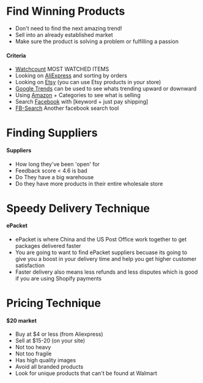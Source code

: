 # Find Winning Products
* Don't need to find the next amazing trend!
* Sell into an already established market
* Make sure the product is solving a problem or fulfilling a passion

#### Criteria

* [Watchcount](http://www.watchcount.com/) MOST WATCHED ITEMS
* Looking on [AliExpress](https://www.aliexpress.com/) and sorting by orders
* Looking on [Etsy](https://www.etsy.com/) (you can use Etsy products in your store)
* [Google Trends](https://trends.google.com/trends/) can be used to see whats trending upward or downward
* Using [Amazon](https://www.amazon.com/) + Categories to see what is selling
* Search [Facebook](https://www.facebook.com/) with [keyword + just pay shipping]
* [FB-Search](http://fb-search.com/search/) Another facebook search tool


# Finding Suppliers
#### Suppliers

* How long they've been 'open' for
* Feedback score < 4.6 is bad
* Do They have a big warehouse
* Do they have more products in their entire wholesale store


# Speedy Delivery Technique
#### ePacket

* ePacket is where China and the US Post Office work together to get packages delivered faster
* You are going to want to find ePacket suppliers becuase its going to give you a boost in your delivery time and help you get higher customer satisfaction
* Faster delivery also means less refunds and less disputes which is good if you are using Shopify payments

# Pricing Technique 
#### $20 market

* Buy at $4 or less (from Aliexpress)
* Sell at $15-20 (on your site)
* Not too heavy
* Not too fragile
* Has high quality images
* Avoid all branded products
* Look for unique products that can't be found at Walmart
